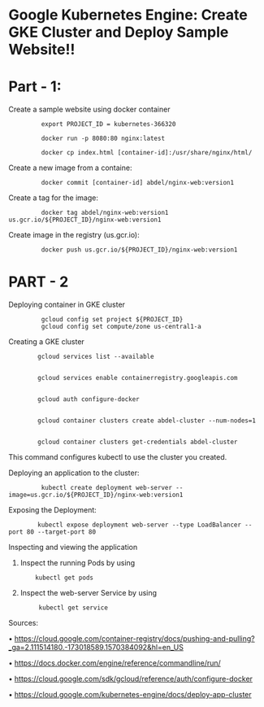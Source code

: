 Google Kubernetes Engine: Create GKE Cluster and Deploy Sample Website!!
========================================================================
Part - 1:
=======
Create a sample website using docker container

             export PROJECT_ID = kubernetes-366320

             docker run -p 8080:80 nginx:latest

             docker cp index.html [container-id]:/usr/share/nginx/html/
             
Create a new image from a containe:

             docker commit [container-id] abdel/nginx-web:version1
             
Create a tag for the image:

             docker tag abdel/nginx-web:version1 us.gcr.io/${PROJECT_ID}/nginx-web:version1
             
Create image in the registry (us.gcr.io):

             docker push us.gcr.io/${PROJECT_ID}/nginx-web:version1

PART - 2
=======
Deploying container in GKE cluster

             gcloud config set project ${PROJECT_ID}
             gcloud config set compute/zone us-central1-a

Creating a GKE cluster

            gcloud services list --available
 
 
            gcloud services enable containerregistry.googleapis.com
 
 
            gcloud auth configure-docker


            gcloud container clusters create abdel-cluster --num-nodes=1
            
 
            gcloud container clusters get-credentials abdel-cluster
 
  This command configures kubectl to use the cluster you created.

Deploying an application to the cluster:

             kubectl create deployment web-server --image=us.gcr.io/${PROJECT_ID}/nginx-web:version1

Exposing the Deployment:

            kubectl expose deployment web-server --type LoadBalancer --port 80 --target-port 80

Inspecting and viewing the application
 1. Inspect the running Pods by using
 
            kubectl get pods
 2. Inspect the web-server Service by using 
 
             kubectl get service

Sources:

 • https://cloud.google.com/container-registry/docs/pushing-and-pulling?_ga=2.111514180.-173018589.1570384092&hl=en_US

 • https://docs.docker.com/engine/reference/commandline/run/

 • https://cloud.google.com/sdk/gcloud/reference/auth/configure-docker

 • https://cloud.google.com/kubernetes-engine/docs/deploy-app-cluster
